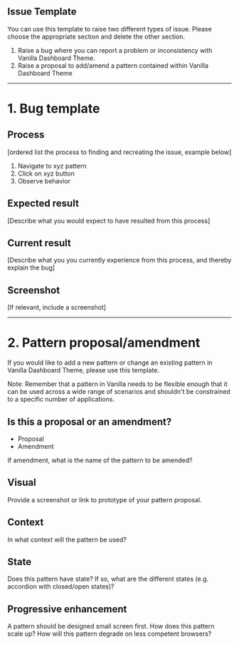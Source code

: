 ## Issue Template

You can use this template to raise two different types of issue. Please choose the appropriate section and delete the other section.

1. Raise a bug where you can report a problem or inconsistency with Vanilla Dashboard Theme.
2. Raise a proposal to add/amend a pattern contained within Vanilla Dashboard Theme

---------------------------------------------------------------------------------------

# 1. Bug template

## Process

[ordered list the process to finding and recreating the issue, example below]

1. Navigate to xyz pattern
2. Click on xyz button
3. Observe behavior

## Expected result

[Describe what you would expect to have resulted from this process]

## Current result

[Describe what you you currently experience from this process, and thereby explain the bug]

## Screenshot

[If relevant, include a screenshot]

---------------------------------------------------------------------------------------

# 2. Pattern proposal/amendment

If you would like to add a new pattern or change an existing pattern in Vanilla Dashboard Theme, please use this template.

Note: Remember that a pattern in Vanilla needs to be flexible enough that it can be used across a wide range of scenarios and shouldn't be constrained to a specific number of applications.

## Is this a proposal or an amendment?

- Proposal
- Amendment

If amendment, what is the name of the pattern to be amended?

## Visual

Provide a screenshot or link to prototype of your pattern proposal.

## Context

In what context will the pattern be used?

## State

Does this pattern have state? If so, what are the different states (e.g. accordion with closed/open states)?

## Progressive enhancement

A pattern should be designed small screen first. How does this pattern scale up?
How will this pattern degrade on less competent browsers?

